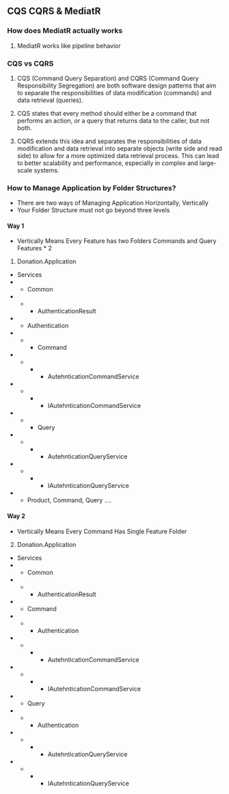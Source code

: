 ﻿## CQS CQRS & MediatR

### How does MediatR actually works
1. MediatR works like pipeline behavior

### CQS vs CQRS
1. CQS (Command Query Separation) and CQRS (Command Query Responsibility Segregation) are both software design patterns that aim to separate the responsibilities of data modification (commands) and data retrieval (queries).

2. CQS states that every method should either be a command that performs an action, or a query that returns data to the caller, but not both.

3. CQRS extends this idea and separates the responsibilities of data modification and data retrieval into separate objects (write side and read side) to allow for a more optimized data retrieval process. This can lead to better scalability and performance, especially in complex and large-scale systems.

### How to Manage Application by Folder Structures?
- There are two ways of Managing Application Horizontally, Vertically
- Your Folder Structure must not go beyond three levels

#### Way 1
- Vertically Means Every Feature has two Folders Commands and Query Features * 2
1. Donation.Application
- Services
- - Common
- - - AuthenticationResult
- - Authentication
- - - Command
- - - - AutehnticationCommandService
- - - - IAutehnticationCommandService
- - - Query
- - - - AutehnticationQueryService
- - - - IAutehnticationQueryService
- - Product, Command, Query ....

#### Way 2
- Vertically Means Every Command Has Single Feature Folder
2. Donation.Application
-  Services
- - Common
- - - AuthenticationResult
- - Command
- - - Authentication
- - - - AutehnticationCommandService
- - - - IAutehnticationCommandService
- - Query
- - - Authentication
- - - - AutehnticationQueryService
- - - - IAutehnticationQueryService